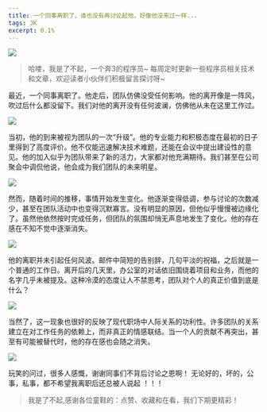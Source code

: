 ```yaml
---
title: 一个同事离职了，谁也没有再讨论起他，好像他没来过一样...
tags: JK
excerpt: 0.1%
---
```


![](https://files.mdnice.com/user/27386/50419fb5-d9f6-4ef6-9498-4a102f18b2cb.png)

> 哈喽，我是了不起，一个奔3的程序员~
> 每周定时更新一些程序员相关技术和文章，欢迎读者小伙伴们积极留言探讨呀~

​		最近，一个同事离职了。他走后，团队仿佛没受任何影响。他的离开像是一阵风，吹过后什么都没留下。我们对他的离开没有任何波澜，仿佛他从未在这里工作过。

![](https://files.mdnice.com/user/27386/99f96feb-431f-45b1-acd5-3bd15bd9d697.png)

​		当初，他的到来被视为团队的一次“升级”。他的专业能力和积极态度在最初的日子里得到了高度评价。他不仅能迅速解决技术难题，还能在会议中提出建设性的意见。他的加入似乎为团队带来了新的活力，大家都对他充满期待。我们甚至在公司聚会中调侃他说，他会成为我们团队的未来明星。

![](https://files.mdnice.com/user/27386/6ada6281-b539-4ad5-9fd6-1bd1f8cb5340.png)

​		然而，随着时间的推移，事情开始发生变化。他逐渐变得低调，参与讨论的次数减少，甚至在团队活动中也变得沉默寡言。没有明显的原因，但他似乎慢慢被边缘化了。虽然他依然按时完成任务，但团队的氛围却悄无声息地发生了变化。他的存在感在不知不觉中逐渐消失。

![](https://files.mdnice.com/user/27386/bd52a27c-d18e-47e8-b626-3c3bf9e5a46c.png)

​		他的离职并未引起任何风波。邮件中简短的告别辞，几句平淡的祝福，之后就是一个普通的工作日。离开后的几天里，办公室的对话依旧围绕着项目和业务，而他的名字几乎未被提及。这种冷漠的态度让人不禁思考，团队对个人的真正价值到底是什么？

![](https://files.mdnice.com/user/27386/f40ef815-196d-40ad-8585-b29e2cc3acaa.png)

当然了，这一现象也很好的反映了现代职场中人际关系的功利性。许多团队的关系建立在对工作任务的依赖上，而非真正的情感联结。当一个人的贡献不再突出，甚至有可能被替代时，他的存在感也会随之消失。

![](https://files.mdnice.com/user/27386/fd713a18-e0e3-4c57-a1f5-d8eecd30cd53.png)

玩笑的问过，很多人感慨，谢谢同事们不背后讨论之恩啊！
无论好的，坏的，公事，私事，都不希望我离职后还总被人说起 ！！！



> 我是了不起,感谢各位童鞋的：点赞、收藏和在看，我们下期更精彩！
